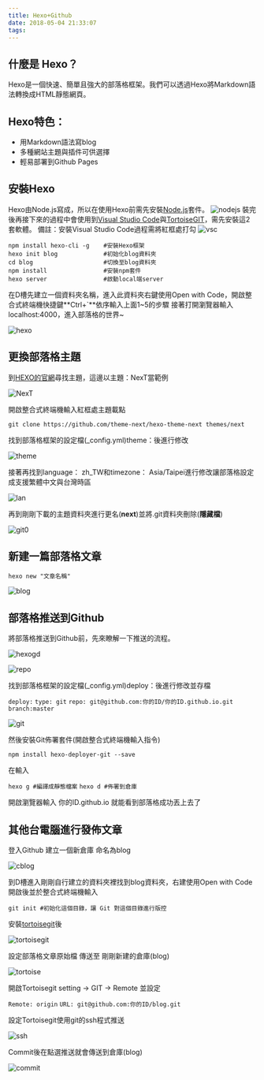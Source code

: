 ```yaml
---
title: Hexo+Github
date: 2018-05-04 21:33:07
tags:
---
```

## 什麼是 Hexo？
Hexo是一個快速、簡單且強大的部落格框架。我們可以透過Hexo將Markdown語法轉換成HTML靜態網頁。

## Hexo特色：

* 用Markdown語法寫blog
* 多種網站主題與插件可供選擇
* 輕易部署到Github Pages
<!-- more -->

## 安裝Hexo

Hexo由Node.js寫成，所以在使用Hexo前需先安裝[Node.js](https://nodejs.org/en/)套件。
![nodejs](/img/nodejs.png)
裝完後再接下來的過程中會使用到[Visual Studio Code](https://code.visualstudio.com/Download)與[TortoiseGIT](https://tortoisegit.org/)，需先安裝這2套軟體。
備註：安裝Visual Studio Code過程需將紅框處打勾
![vsc](/img/vsc.png)

```
npm install hexo-cli -g    #安裝Hexo框架
hexo init blog             #初始化blog資料夾
cd blog                    #切換至blog資料夾
npm install                #安裝npm套件
hexo server                #啟動local端server
```

在D槽先建立一個資料夾名稱，進入此資料夾右鍵使用Open with Code，開啟整合式終端機快捷鍵**Ctrl+\`**依序輸入上面1~5的步驟
接著打開瀏覽器輸入localhost:4000，進入部落格的世界~

![hexo](/img/hexo.png)

## 更換部落格主題
到[HEXO的官網](https://hexo.io/themes/)尋找主題，這邊以主題：NexT當範例

![NexT](/img/NexT.png)

開啟整合式終端機輸入紅框處主題載點

`git clone https://github.com/theme-next/hexo-theme-next themes/next`

找到部落格框架的設定檔(\_config.yml)theme：後進行修改

![theme](/img/theme.png)

接著再找到language： zh_TW和timezone： Asia/Taipei進行修改讓部落格設定成支援繁體中文與台灣時區

![lan](/img/lan.png)

再到剛剛下載的主題資料夾進行更名(**next**)並將.git資料夾刪除(**隱藏檔**)

![git0](/img/git0.png)

## 新建一篇部落格文章

`hexo new "文章名稱"`

![blog](/img/blog.png)

## 部落格推送到Github

將部落格推送到Github前，先來瞭解一下推送的流程。

![hexogd](/img/hexogd.png)

![repo](/img/repo.png)

找到部落格框架的設定檔(\_config.yml)deploy：後進行修改並存檔

`deploy:`
`type: git`
`repo: git@github.com:你的ID/你的ID.github.io.git`
`branch:master`

![git](/img/git.png)

然後安裝Git佈署套件(開啟整合式終端機輸入指令)

`npm install hexo-deployer-git --save`

在輸入

`hexo g #編譯成靜態檔案`
`hexo d #佈署到倉庫`

開啟瀏覽器輸入 你的ID.github.io 就能看到部落格成功丟上去了

## 其他台電腦進行發佈文章

登入Github 建立一個新倉庫 命名為blog

![cblog](/img/cblog.png)

到D槽進入剛剛自行建立的資料夾裡找到blog資料夾，右建使用Open with Code開啟後並於整合式終端機輸入

`git init #初始化這個目錄，讓 Git 對這個目錄進行版控`

安裝[tortoisegit](https://tortoisegit.org/)後

![tortoisegit](/img/tortoisegit.png)

設定部落格文章原始檔 傳送至 剛剛新建的倉庫(blog)

![tortoise](/img/tortoise.png)

開啟Tortoisegit setting -> GIT -> Remote 並設定

`Remote: origin`
`URL: git@github.com:你的ID/blog.git`

設定Tortoisegit使用git的ssh程式推送

![ssh](/img/ssh.png)

Commit後在點選推送就會傳送到倉庫(blog)

![commit](/img/commit.png)


